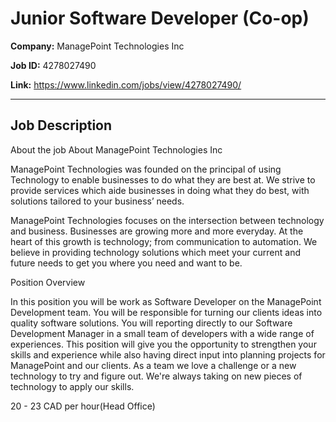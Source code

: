 # Junior Software Developer (Co-op)

**Company:** ManagePoint Technologies Inc

**Job ID:** 4278027490

**Link:** https://www.linkedin.com/jobs/view/4278027490/

---

## Job Description

About the job
About ManagePoint Technologies Inc

ManagePoint Technologies was founded on the principal of using Technology to enable businesses to do what they are best at. We strive to provide services which aide businesses in doing what they do best, with solutions tailored to your business’ needs.

ManagePoint Technologies focuses on the intersection between technology and business. Businesses are growing more and more everyday. At the heart of this growth is technology; from communication to automation. We believe in providing technology solutions which meet your current and future needs to get you where you need and want to be.

Position Overview

In this position you will be work as Software Developer on the ManagePoint Development team. You will be responsible for turning our clients ideas into quality software solutions. You will reporting directly to our Software Development Manager in a small team of developers with a wide range of experiences. This position will give you the opportunity to strengthen your skills and experience while also having direct input into planning projects for ManagePoint and our clients. As a team we love a challenge or a new technology to try and figure out. We're always taking on new pieces of technology to apply our skills.



















20 - 23 CAD per hour(Head Office)
